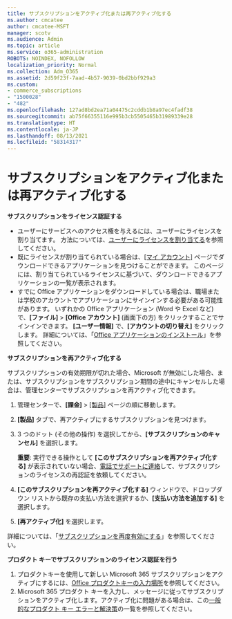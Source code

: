 ```yaml
---
title: サブスクリプションをアクティブ化または再アクティブ化する
ms.author: cmcatee
author: cmcatee-MSFT
manager: scotv
ms.audience: Admin
ms.topic: article
ms.service: o365-administration
ROBOTS: NOINDEX, NOFOLLOW
localization_priority: Normal
ms.collection: Adm_O365
ms.assetid: 2d59f23f-7aad-4b57-9039-0bd2bbf929a3
ms.custom:
- commerce_subscriptions
- "1500028"
- "482"
ms.openlocfilehash: 127ad8bd2ea71a04475c2cddb1b8a97ec4fadf38
ms.sourcegitcommit: ab75f66355116e995b3cb5505465b31989339e28
ms.translationtype: HT
ms.contentlocale: ja-JP
ms.lasthandoff: 08/13/2021
ms.locfileid: "58314317"
---
```

# <a name="activate-or-reactivate-a-subscription"></a>サブスクリプションをアクティブ化または再アクティブ化する

**サブスクリプションをライセンス認証する**

- ユーザーにサービスへのアクセス権を与えるには、ユーザーにライセンスを割り当てます。 方法については、[ユーザーにライセンスを割り当てる](https://docs.microsoft.com/microsoft-365/admin/manage/assign-licenses-to-users)を参照してください。
- 既にライセンスが割り当てられている場合は、[[マイ アカウント]](https://portal.office.com/account/#installs) ページでダウンロードできるアプリケーションを見つけることができます。 このページには、割り当てられているライセンスに基づいて、ダウンロードできるアプリケーションの一覧が表示されます。
- すでに Office アプリケーションをダウンロードしている場合は、職場または学校のアカウントでアプリケーションにサインインする必要がある可能性があります。 いずれかの Office アプリケーション (Word や Excel など) で、**[ファイル]**  >  **[Office アカウント]** (画面下の方) をクリックすることでサインインできます。 **[ユーザー情報]** で、**[アカウントの切り替え]** をクリックします。 詳細については、「[Office アプリケーションのインストール](https://docs.microsoft.com/microsoft-365/admin/setup/install-applications)」を参照してください。

**サブスクリプションを再アクティブ化する**

サブスクリプションの有効期限が切れた場合、Microsoft が無効にした場合、または、サブスクリプションをサブスクリプション期間の途中にキャンセルした場合は、管理センターでサブスクリプションを再アクティブ化できます。
  
1. 管理センターで、**[課金]** > [[製品]](https://go.microsoft.com/fwlink/p/?linkid=842054) ページの順に移動します。
2. **[製品]** タブで、再アクティブにするサブスクリプションを見つけます。
3. 3 つのドット (その他の操作) を選択してから、**[サブスクリプションのキャンセル]** を選択します。

    **重要**: 実行できる操作として **[このサブスクリプションを再アクティブ化する]** が表示されていない場合、[電話でサポートに連絡](https://go.microsoft.com/fwlink/p/?linkid=518322)して、サブスクリプションのライセンスの再認証を依頼してください。

4. **[このサブスクリプションを再アクティブ化する]** ウィンドウで、ドロップダウン リストから既存の支払い方法を選択するか、**[支払い方法を追加する]** を選択します。
5. **[再アクティブ化]** を選択します。

詳細については、「[サブスクリプションを再度有効にする](https://docs.microsoft.com/microsoft-365/commerce/subscriptions/reactivate-your-subscription)」を参照してください。

**プロダクト キーでサブスクリプションのライセンス認証を行う**

1. プロダクトキーを使用して新しい Microsoft 365 サブスクリプションをアクティブにするには、[Office プロダクトキーの入力場所](https://support.office.com/article/where-to-enter-your-office-product-key-0a82e5ae-739e-4b92-a6f4-2ec780c185db)を参照してください。
2. Microsoft 365 プロダクト キーを入力し、メッセージに従ってサブスクリプションをアクティブ化します。アクティブ化に問題がある場合は、この[一般的なプロダクト キー エラーと解決策](https://docs.microsoft.com/microsoft-365/commerce/product-key-errors-and-solutions)の一覧を参照してください。